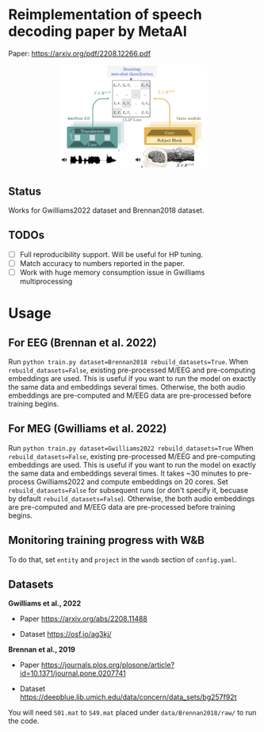 # Reimplementation of speech decoding paper by MetaAI

Paper: https://arxiv.org/pdf/2208.12266.pdf

<div align="center"><img src="assets/overview_meta2022.png" width=300></div>

## Status

Works for Gwilliams2022 dataset and Brennan2018 dataset.

## TODOs

- [ ] Full reproducibility support. Will be useful for HP tuning. 
- [ ] Match accuracy to numbers reported in the paper. 
- [ ] Work with huge memory consumption issue in Gwilliams multiprocessing

# Usage

## For EEG (Brennan et al. 2022)
Run `python train.py dataset=Brennan2018 rebuild_datasets=True`.
When `rebuild_datasets=False`, existing pre-processed M/EEG and pre-computing embeddings are used. This is useful if you want to run the model on exactly the same data and embeddings several times. Otherwise, the both audio embeddings are pre-computed and M/EEG data are pre-processed before training begins.

## For MEG (Gwilliams et al. 2022)

Run `python train.py dataset=Gwilliams2022 rebuild_datasets=True`
When `rebuild_datasets=False`, existing pre-processed M/EEG and pre-computing embeddings are used. This is useful if you want to run the model on exactly the same data and embeddings several times. It takes ~30 minutes to pre-process Gwilliams2022 and compute embeddings on 20 cores. Set `rebuild_datasets=False` for subsequent runs (or don't specify it, becuase by default `rebuild_datasets=False`). Otherwise, the both audio embeddings are pre-computed and M/EEG data are pre-processed before training begins.

## Monitoring training progress with W&B

To do that, set `entity` and `project` in the `wandb` section of `config.yaml`.

## Datasets

**Gwilliams et al., 2022**

- Paper https://arxiv.org/abs/2208.11488

- Dataset https://osf.io/ag3kj/

**Brennan et al., 2019**

- Paper https://journals.plos.org/plosone/article?id=10.1371/journal.pone.0207741

- Dataset https://deepblue.lib.umich.edu/data/concern/data_sets/bg257f92t

You will need `S01.mat` to `S49.mat` placed under `data/Brennan2018/raw/` to run the code.